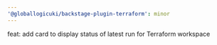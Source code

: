 ```yaml
---
'@globallogicuki/backstage-plugin-terraform': minor
---
```


feat: add card to display status of latest run for Terraform workspace
